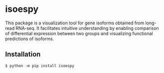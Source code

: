 # isoespy

This package is a visualization tool for gene isoforms obtained from long-read RNA-seq. It facilitates intuitive understanding by enabling comparison of differential expression between two groups and visualizing functional predictions of isoforms.

## Installation

```shell
$ python -m pip install isoespy
```
